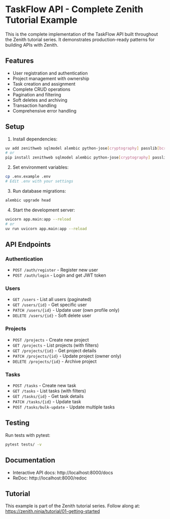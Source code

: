 # TaskFlow API - Complete Zenith Tutorial Example

This is the complete implementation of the TaskFlow API built throughout the Zenith tutorial series. It demonstrates production-ready patterns for building APIs with Zenith.

## Features

- User registration and authentication
- Project management with ownership
- Task creation and assignment
- Complete CRUD operations
- Pagination and filtering
- Soft deletes and archiving
- Transaction handling
- Comprehensive error handling

## Setup

1. Install dependencies:
```bash
uv add zenithweb sqlmodel alembic python-jose[cryptography] passlib[bcrypt]
# or
pip install zenithweb sqlmodel alembic python-jose[cryptography] passlib[bcrypt]
```

2. Set environment variables:
```bash
cp .env.example .env
# Edit .env with your settings
```

3. Run database migrations:
```bash
alembic upgrade head
```

4. Start the development server:
```bash
uvicorn app.main:app --reload
# or
uv run uvicorn app.main:app --reload
```

## API Endpoints

### Authentication
- `POST /auth/register` - Register new user
- `POST /auth/login` - Login and get JWT token

### Users
- `GET /users` - List all users (paginated)
- `GET /users/{id}` - Get specific user
- `PATCH /users/{id}` - Update user (own profile only)
- `DELETE /users/{id}` - Soft delete user

### Projects
- `POST /projects` - Create new project
- `GET /projects` - List projects (with filters)
- `GET /projects/{id}` - Get project details
- `PATCH /projects/{id}` - Update project (owner only)
- `DELETE /projects/{id}` - Archive project

### Tasks
- `POST /tasks` - Create new task
- `GET /tasks` - List tasks (with filters)
- `GET /tasks/{id}` - Get task details
- `PATCH /tasks/{id}` - Update task
- `POST /tasks/bulk-update` - Update multiple tasks

## Testing

Run tests with pytest:
```bash
pytest tests/ -v
```

## Documentation

- Interactive API docs: http://localhost:8000/docs
- ReDoc: http://localhost:8000/redoc

## Tutorial

This example is part of the Zenith tutorial series. Follow along at:
https://zenith.ninja/tutorial/01-getting-started